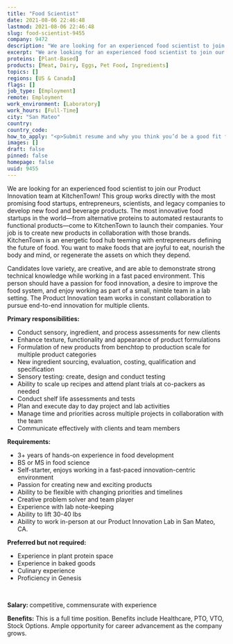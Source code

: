 ```yaml
---
title: "Food Scientist"
date: 2021-08-06 22:46:48
lastmod: 2021-08-06 22:46:48
slug: food-scientist-9455
company: 9472
description: "We are looking for an experienced food scientist to join our Product Innovation team at KitchenTown! This group works directly with the most promising food startups, entrepreneurs, scientists, and legacy companies to develop new food and beverage products. The most innovative food startups in the world—from alternative proteins to automated restaurants to functional products—come to KitchenTown to launch their companies. Your job is to create new products in collaboration with those brands. KitchenTown is an energetic food hub teeming with entrepreneurs defining the future of food."
excerpt: "We are looking for an experienced food scientist to join our Product Innovation team at KitchenTown! This group works directly with the most promising food startups, entrepreneurs, scientists, and legacy companies to develop new food and beverage products. The most innovative food startups in the world—from alternative proteins to automated restaurants to functional products—come to KitchenTown to launch their companies. Your job is to create new products in collaboration with those brands. KitchenTown is an energetic food hub teeming with entrepreneurs defining the future of food."
proteins: [Plant-Based]
products: [Meat, Dairy, Eggs, Pet Food, Ingredients]
topics: []
regions: [US & Canada]
flags: []
job_type: [Employment]
remote: Employment
work_environment: [Laboratory]
work_hours: [Full-Time]
city: "San Mateo"
country: 
country_code: 
how_to_apply: "<p>Submit resume and why you think you’d be a good fit for this role to <a href=\"mailto:info@kitchentowncentral.com\"><strong>info@kitchentowncentral.com</strong></a> <em><strong>with the subject line: Food Scientist</strong></em>. Thank you! </p>"
images: []
draft: false
pinned: false
homepage: false
uuid: 9455
---
```

<p>We are looking for an experienced food scientist to join our Product Innovation team at KitchenTown! This group works directly with the most promising food startups, entrepreneurs, scientists, and legacy companies to develop new food and beverage products. The most innovative food startups in the world—from alternative proteins to automated restaurants to functional products—come to KitchenTown to launch their companies. Your job is to create new products in collaboration with those brands. KitchenTown is an energetic food hub teeming with entrepreneurs defining the future of food. You want to make foods that are joyful to eat, nourish the body and mind, or regenerate the assets on which they depend. </p>
<p>Candidates love variety, are creative, and are able to demonstrate strong technical knowledge while working in a fast paced environment. This person should have a passion for food innovation, a desire to improve the food system, and enjoy working as part of a small, nimble team in a lab setting. The Product Innovation team works in constant collaboration to pursue end-to-end innovation for multiple clients.</p>
<p><strong>Primary responsibilities:</strong></p>
<ul>
<li>Conduct sensory, ingredient, and process assessments for new clients </li>
<li>Enhance texture, functionality and appearance of product formulations</li>
<li>Formulation of new products from benchtop to production scale for multiple product categories</li>
<li>New ingredient sourcing, evaluation, costing, qualification and specification</li>
<li>Sensory testing: create, design and conduct testing</li>
<li>Ability to scale up recipes and attend plant trials at co-packers as needed</li>
<li>Conduct shelf life assessments and tests </li>
<li>Plan and execute day to day project and lab activities</li>
<li>Manage time and priorities across multiple projects in collaboration with the team</li>
<li>Communicate effectively with clients and team members</li>
</ul>
<p><strong>Requirements:</strong></p>
<ul>
<li>3+ years of hands-on experience in food development</li>
<li>BS or MS in food science</li>
<li>Self-starter, enjoys working in a fast-paced innovation-centric environment</li>
<li>Passion for creating new and exciting products</li>
<li>Ability to be flexible with changing priorities and timelines</li>
<li>Creative problem solver and team player</li>
<li>Experience with lab note-keeping</li>
<li>Ability to lift 30-40 lbs</li>
<li>Ability to work in-person at our Product Innovation Lab in San Mateo, CA.</li>
</ul>
<p><strong>Preferred but not required:</strong></p>
<ul>
<li>Experience in plant protein space</li>
<li>Experience in baked goods</li>
<li>Culinary experience</li>
<li>Proficiency in Genesis</li>
</ul>
<p> </p>
<p><strong>Salary: </strong>competitive, commensurate with experience </p>
<p><strong>Benefits:</strong> This is a full time position. Benefits include Healthcare, PTO, VTO, Stock Options. Ample opportunity for career advancement as the company grows.</p>
